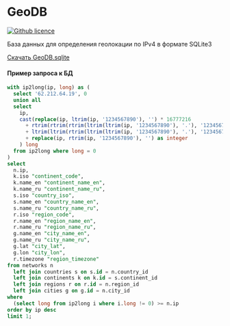 # GeoDB

[![Github licence](https://img.shields.io/github/license/tenrok/geodb)](https://raw.githubusercontent.com/tenrok/geodb/main/LICENSE)

База данных для определения геолокации по IPv4 в формате SQLite3

[Скачать GeoDB.sqlite](https://github.com/tenrok/GeoDB/raw/main/GeoDB.sqlite)

#### Пример запроса к БД
```sql
with ip2long(ip, long) as (
  select '62.212.64.19', 0
  union all
  select
    ip,
    cast(replace(ip, ltrim(ip, '1234567890'), '') * 16777216
      + rtrim(rtrim(rtrim(ltrim(ltrim(ip, '1234567890'), '.'), '1234567890'), '.'), '1234567890') * 65536
      + ltrim(ltrim(rtrim(ltrim(ltrim(ip, '1234567890'), '.'), '1234567890'), '1234567890'), '.') * 256
      + replace(ip, rtrim(ip, '1234567890'), '') as integer
    ) long
  from ip2long where long = 0
)
select
  n.ip,
  k.iso "continent_code",
  k.name_en "continent_name_en",
  k.name_ru "continent_name_ru",
  s.iso "country_iso",
  s.name_en "country_name_en",
  s.name_ru "country_name_ru",
  r.iso "region_code",
  r.name_en "region_name_en",
  r.name_ru "region_name_ru",
  g.name_en "city_name_en",
  g.name_ru "city_name_ru",
  g.lat "city_lat",
  g.lon "city_lon",
  r.timezone "region_timezone"
from networks n
  left join countries s on s.id = n.country_id
  left join continents k on k.id = s.continent_id 
  left join regions r on r.id = n.region_id
  left join cities g on g.id = n.city_id
where
  (select long from ip2long i where i.long != 0) >= n.ip
order by ip desc
limit 1;
```
